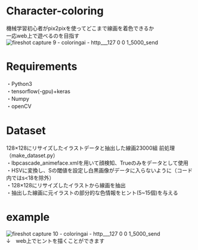 # Character-coloring
機械学習初心者がpix2pixを使ってどこまで線画を着色できるか  
一応web上で遊べるのを目指す
![fireshot capture 9 - coloringai - http___127 0 0 1_5000_send](https://user-images.githubusercontent.com/45202725/52843345-3567a480-3145-11e9-88a7-a82b94f1d176.png)

# Requirements
・Python3  
・tensorflow(-gpu)+keras  
・Numpy  
・openCV  

# Dataset
128×128にリサイズしたイラストデータと抽出した線画23000組
前処理（make_dataset.py）  
・lbpcascade_animeface.xmlを用いて顔検知、Trueのみをデータとして使用  
・HSVに変換し、Sの閾値を設定し白黒画像がデータに入らないように（コード内ではs<18を除外）  
・128×128にリサイズしたイラストから線画を抽出  
・抽出した線画に元イラストの部分的な色情報をヒント(5~15個)を与える  

# example
![fireshot capture 10 - coloringai - http___127 0 0 1_5000_send](https://user-images.githubusercontent.com/45202725/52842716-4fa08300-3143-11e9-92e5-f1c04a8d6319.png)  
↓　web上でヒントを描くことができます　　
